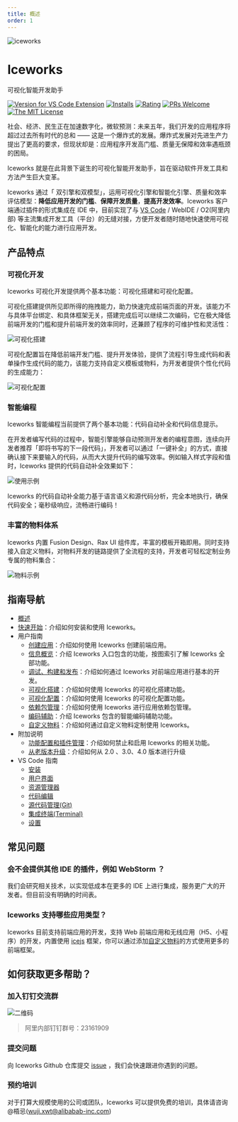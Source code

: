 ```yaml
---
title: 概述
order: 1
---
```


![iceworks](https://img.alicdn.com/tfs/TB1kDZlXBBh1e4jSZFhXXcC9VXa-256-256.png_100x1000.jpg)

# Iceworks

可视化智能开发助手

[![Version for VS Code Extension](https://vsmarketplacebadge.apphb.com/version-short/iceworks-team.iceworks.svg?logo=visual-studio-code)](https://marketplace.visualstudio.com/items?itemName=iceworks-team.iceworks)
[![Installs](https://vsmarketplacebadge.apphb.com/installs-short/iceworks-team.iceworks.svg)](https://marketplace.visualstudio.com/items?itemName=iceworks-team.iceworks)
[![Rating](https://vsmarketplacebadge.apphb.com/rating-short/iceworks-team.iceworks.svg)](https://marketplace.visualstudio.com/items?itemName=iceworks-team.iceworks&ssr=false#review-details)
[![PRs Welcome](https://img.shields.io/badge/PRs-welcome-brightgreen.svg)](https://github.com/ice-lab/iceworks/pulls)
[![The MIT License](https://img.shields.io/badge/license-MIT-blue.svg)](http://opensource.org/licenses/MIT)


社会、经济、民生正在加速数字化，微软预测：未来五年，我们开发的应用程序将超过过去所有时代的总和 —— 这是一个爆炸式的发展。爆炸式发展对先进生产力提出了更高的要求，但现状却是：应用程序开发高门槛、质量无保障和效率遇瓶颈的困局。

Iceworks 就是在此背景下诞生的可视化智能开发助手，旨在驱动软件开发工具和方法产生巨大变革。

Iceworks 通过「 双引擎和双模型」，运用可视化引擎和智能化引擎、质量和效率评估模型：**降低应用开发的门槛**、**保障开发质量**，**提高开发效率**。Iceworks 客户端通过插件的形式集成在 IDE 中，目前实现了与 [VS Code](https://code.visualstudio.com/) / WebIDE / O2(阿里内部) 等主流集成开发工具（平台）的无缝对接，方便开发者随时随地快速使用可视化、智能化的能力进行应用开发。

## 产品特点

### 可视化开发

Iceworks 可视化开发提供两个基本功能：可视化搭建和可视化配置。

可视化搭建提供所见即所得的拖拽能力，助力快速完成前端页面的开发。该能力不与具体平台绑定、和具体框架无关，搭建完成后可以继续二次编码，它在极大降低前端开发的门槛和提升前端开发的效率同时，还兼顾了程序的可维护性和灵活性：

![可视化搭建](https://img.alicdn.com/tfs/TB1yTO8i8Bh1e4jSZFhXXcC9VXa-1440-900.png_790x10000.jpg)

可视化配置旨在降低前端开发门槛、提升开发体验，提供了流程引导生成代码和表单操作生成代码的能力，该能力支持自定义模板或物料，为开发者提供个性化代码的生成能力：

![可视化配置](https://img.alicdn.com/tfs/TB1VzS_i8Bh1e4jSZFhXXcC9VXa-1024-768.png_790x10000.jpg)

### 智能编程

Iceworks 智能编程当前提供了两个基本功能：代码自动补全和代码信息提示。

在开发者编写代码的过程中，智能引擎能够自动预测开发者的编程意图，连续向开发者推荐「即将书写的下一段代码」，开发者可以通过「一键补全」的方式，直接确认接下来要输入的代码，从而大大提升代码的编写效率。例如输入样式字段和值时，Iceworks 提供的代码自动补全效果如下：

![使用示例](https://user-images.githubusercontent.com/56879942/87412958-3895e700-c5fc-11ea-88e2-3e3e78a07f9e.gif)

Iceworks 的代码自动补全能力基于语言语义和源代码分析，完全本地执行，确保代码安全；毫秒级响应，流畅进行编码！

### 丰富的物料体系

Iceworks 内置 Fusion Design、Rax UI 组件库，丰富的模板开箱即用。同时支持接入自定义物料，对物料开发的链路提供了全流程的支持，开发者可轻松定制业务专属的物料集合：

![物料示例](https://img.alicdn.com/tfs/TB1UjO9SET1gK0jSZFrXXcNCXXa-1000-750.png)

## 指南导航

- [概述](/docs/iceworks/about)
- [快速开始](/docs/iceworks/quick-start)：介绍如何安装和使用 Iceworks。
- 用户指南
    - [创建应用](/docs/iceworks/create-application)：介绍如何使用 Iceworks 创建前端应用。
    - [信息概览](/docs/iceworks/application-view)：介绍 Iceworks 入口包含的功能，按图索引了解 Iceworks 全部功能。
    - [调试、构建和发布](/docs/iceworks/flow)：介绍如何通过 Iceworks 对前端应用进行基本的开发。
    - [可视化搭建](/docs/iceworks/ui-builder)：介绍如何使用 Iceworks 的可视化搭建功能。
    - [可视化配置](/docs/iceworks/ui-settings)：介绍如何使用 Iceworks 的可视化配置功能。
    - [依赖包管理](/docs/iceworks/dependency)：介绍如何使用 Iceworks 进行应用依赖包管理。
    - [编码辅助](/docs/iceworks/intelli-sense)：介绍 Iceworks 包含的智能编码辅助功能。
    - [自定义物料](/docs/iceworks/material)：介绍如何通过自定义物料定制使用 Iceworks。
- 附加说明
    - [功能配置和插件管理](/docs/iceworks/settings)：介绍如何禁止和启用 Iceworks 的相关功能。
    - [从老版本升级](/docs/iceworks/upgrade-guidelines)：介绍如何从 2.0 、3.0、4.0 版本进行升级
- VS Code 指南
    - [安装](/docs/iceworks/install)
    - [用户界面](/docs/iceworks/user-interface)
    - [资源管理器](/docs/iceworks/explorer)
    - [代码编辑](/docs/iceworks/editor)
    - [源代码管理(Git)](/docs/iceworks/version-control)
    - [集成终端(Terminal)](/docs/iceworks/integrated-terminal)
    - [设置](/docs/iceworks/settings)

## 常见问题

### 会不会提供其他 IDE 的插件，例如 WebStorm ？

我们会研究相关技术，以实现低成本在更多的 IDE 上进行集成，服务更广大的开发者。但目前没有明确的时间表。

### Iceworks 支持哪些应用类型？

Iceworks 目前支持前端应用的开发，支持 Web 前端应用和无线应用（H5、小程序）的开发，内置使用 [icejs](https://github.com/alibaba/ice) 框架，你可以通过添加[自定义物料](/docs/iceworks/)的方式使用更多的前端框架。

## 如何获取更多帮助？

### 加入钉钉交流群

![二维码](https://img.alicdn.com/tfs/TB1OdxtgIVl614jSZKPXXaGjpXa-490-672.png_360x10000.jpg)

> 阿里内部钉钉群号：23161909

### 提交问题

向 Iceworks Github 仓库提交 [issue](https://github.com/ice-lab/iceworks/issues/new?labels=iceworks) ，我们会快速跟进你遇到的问题。

### 预约培训

对于打算大规模使用的公司或团队，Iceworks 可以提供免费的培训，具体请咨询 @梧忌(wuji.xwt@alibabab-inc.com)